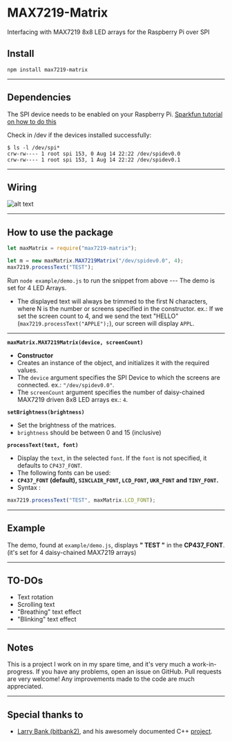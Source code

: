 # MAX7219-Matrix
Interfacing with MAX7219 8x8 LED arrays for the Raspberry Pi over SPI
## Install
``npm install max7219-matrix``
___
## Dependencies
The SPI device needs to be enabled on your Raspberry Pi.
[Sparkfun tutorial on how to do this](https://learn.sparkfun.com/tutorials/raspberry-pi-spi-and-i2c-tutorial#spi-on-pi)  

Check in /dev if the devices installed successfully:
```shell
$ ls -l /dev/spi*
crw-rw---- 1 root spi 153, 0 Aug 14 22:22 /dev/spidev0.0
crw-rw---- 1 root spi 153, 1 Aug 14 22:22 /dev/spidev0.1
```
___
## Wiring
![alt text](https://i.imgur.com/N8GwqnK.png "Wiring the MAX7219 to the Raspberry Pi")
___
## How to use the package

```javascript
let maxMatrix = require("max7219-matrix");

let m = new maxMatrix.MAX7219Matrix("/dev/spidev0.0", 4);
max7219.processText("TEST");
```
Run `node example/demo.js` to run the snippet from above
--- The demo is set for 4 LED Arrays.

* The displayed text will always be trimmed to the first N characters, where N is the number or screens specified in the constructor. ex.: 
If we set the screen count to 4, and we send the text "HELLO" (`max7219.processText("APPLE");`), our screen will display `APPL`.
___
__**`maxMatrix.MAX7219Matrix(device, screenCount)`**__

* __**Constructor**__
* Creates an instance of the object, and initializes it with the required values.
* The `device` argument specifies the SPI Device to which the screens are connected. ex.: `"/dev/spidev0.0"`.
* The `screenCount` argument specifies the number of daisy-chained MAX7219 driven 8x8 LED arrays ex.: `4`.

__**`setBrightness(brightness)`**__

* Set the brightness of the matrices.
* `brightness` should be between 0 and 15 (inclusive)

__**`processText(text, font)`**__

* Display the `text`, in the selected `font`. If the `font` is not specified, it defaults to `CP437_FONT`.
* The following fonts can be used: 
* __`CP437_FONT` (default), `SINCLAIR_FONT`, `LCD_FONT`, `UKR_FONT` and `TINY_FONT`.__
* Syntax :
```javascript
max7219.processText("TEST", maxMatrix.LCD_FONT);
```
___
## Example

The demo, found at `example/demo.js`, displays __" TEST "__ in the __CP437_FONT__.
(it's set for 4 daisy-chained MAX7219 arrays)
___
## TO-DOs

* Text rotation
* Scrolling text
* "Breathing" text effect
* "Blinking" text effect
___
## Notes
This is a project I work on in my spare time, and it's very much a work-in-progress. If you have any problems, open an issue on GitHub.
Pull requests are very welcome! Any improvements made to the code are much appreciated.
___
## Special thanks to

* [Larry Bank (bitbank2)](https://github.com/bitbank2), and his awesomely documented C++ [project](https://github.com/bitbank2/MAX7219).
